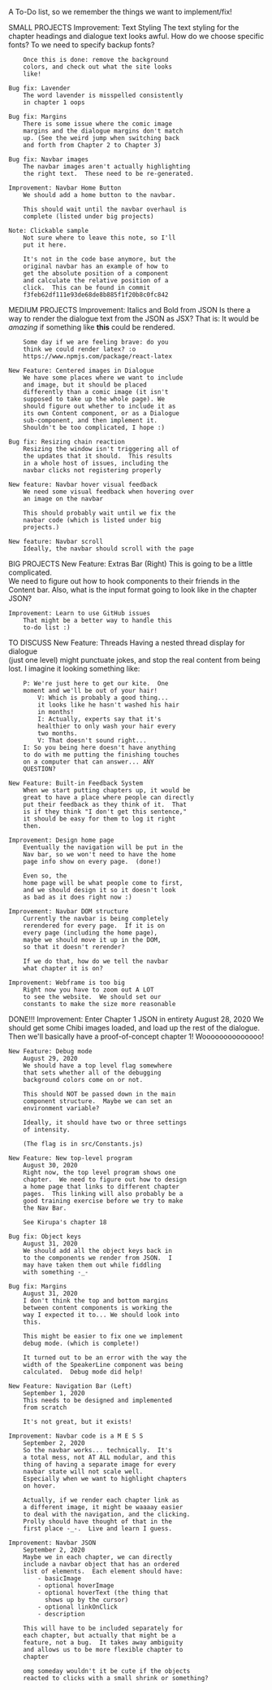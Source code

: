 A To-Do list, so we remember the things we want to 
implement/fix!


SMALL PROJECTS
    Improvement: Text Styling
        The text styling for the chapter headings 
        and dialogue text looks awful.  How do we 
        choose specific fonts? To we need to specify
        backup fonts?

        Once this is done: remove the background
        colors, and check out what the site looks 
        like!

    Bug fix: Lavender
        The word lavender is misspelled consistently
        in chapter 1 oops

    Bug fix: Margins
        There is some issue where the comic image 
        margins and the dialogue margins don't match
        up. (See the weird jump when switching back
        and forth from Chapter 2 to Chapter 3)

    Bug fix: Navbar images
        The navbar images aren't actually highlighting
        the right text.  These need to be re-generated.

    Improvement: Navbar Home Button
        We should add a home button to the navbar.

        This should wait until the navbar overhaul is
        complete (listed under big projects)

    Note: Clickable sample
        Not sure where to leave this note, so I'll 
        put it here. 

        It's not in the code base anymore, but the 
        original navbar has an example of how to 
        get the absolute position of a component
        and calculate the relative position of a 
        click.  This can be found in commit 
        f3feb62df111e93de68de8b885f1f20b8c0fc842


MEDIUM PROJECTS 
    Improvement: Italics and Bold from JSON
        Is there a way to render the dialogue text 
        from the JSON as JSX? That is:
        It would be <i>amazing</i> if something 
        like <b>this</b> could be rendered.

        Some day if we are feeling brave: do you 
        think we could render latex? :o
        https://www.npmjs.com/package/react-latex

    New Feature: Centered images in Dialogue
        We have some places where we want to include
        and image, but it should be placed 
        differently than a comic image (it isn't 
        supposed to take up the whole page). We 
        should figure out whether to include it as 
        its own Content component, or as a Dialogue
        sub-component, and then implement it.  
        Shouldn't be too complicated, I hope :)

    Bug fix: Resizing chain reaction
        Resizing the window isn't triggering all of 
        the updates that it should.  This results 
        in a whole host of issues, including the 
        navbar clicks not registering properly

    New feature: Navbar hover visual feedback
        We need some visual feedback when hovering over 
        an image on the navbar
        
        This should probably wait until we fix the 
        navbar code (which is listed under big 
        projects.)

    New feature: Navbar scroll
        Ideally, the navbar should scroll with the page


BIG PROJECTS
    New Feature: Extras Bar (Right)
        This is going to be a little complicated.  
        We need to figure out how to hook components
        to their friends in the Content bar.  Also, 
        what is the input format going to look like 
        in the chapter JSON?

    Improvement: Learn to use GitHub issues
        That might be a better way to handle this 
        to-do list :)

TO DISCUSS
    New Feature: Threads
        Having a nested thread display for dialogue  
        (just one level) might punctuate jokes, and 
        stop the real content from being lost.  I 
        imagine it looking something like: 

        P: We're just here to get our kite.  One
        moment and we'll be out of your hair!
            V: Which is probably a good thing...
            it looks like he hasn't washed his hair
            in months!
            I: Actually, experts say that it's 
            healthier to only wash your hair every
            two months.
            V: That doesn't sound right...
        I: So you being here doesn't have anything
        to do with me putting the finishing touches 
        on a computer that can answer... ANY 
        QUESTION?

    New Feature: Built-in Feedback System
        When we start putting chapters up, it would be
        great to have a place where people can directly
        put their feedback as they think of it.  That 
        is if they think "I don't get this sentence,"
        it should be easy for them to log it right 
        then.

    Improvement: Design home page
        Eventually the navigation will be put in the 
        Nav bar, so we won't need to have the home
        page info show on every page.  (done!)
        
        Even so, the 
        home page will be what people come to first,
        and we should design it so it doesn't look
        as bad as it does right now :) 

    Improvement: Navbar DOM structure
        Currently the navbar is being completely 
        rerendered for every page.  If it is on 
        every page (including the home page), 
        maybe we should move it up in the DOM, 
        so that it doesn't rerender?

        If we do that, how do we tell the navbar 
        what chapter it is on?

    Improvement: Webframe is too big
        Right now you have to zoom out A LOT 
        to see the website.  We should set our 
        constants to make the size more reasonable


DONE!!!
    Improvement: Enter Chapter 1 JSON in entirety
        August 28, 2020
        We should get some Chibi images loaded, and
        load up the rest of the dialogue.  Then we'll
        basically have a proof-of-concept chapter 1!
        Woooooooooooooo!

    New Feature: Debug mode
        August 29, 2020
        We should have a top level flag somewhere 
        that sets whether all of the debugging 
        background colors come on or not.  
        
        This should NOT be passed down in the main 
        component structure.  Maybe we can set an 
        environment variable?

        Ideally, it should have two or three settings
        of intensity.

        (The flag is in src/Constants.js)

    New Feature: New top-level program
        August 30, 2020
        Right now, the top level program shows one 
        chapter.  We need to figure out how to design
        a home page that links to different chapter 
        pages.  This linking will also probably be a 
        good training exercise before we try to make 
        the Nav Bar. 

        See Kirupa's chapter 18

    Bug fix: Object keys
        August 31, 2020
        We should add all the object keys back in
        to the components we render from JSON.  I 
        may have taken them out while fiddling 
        with something -_-

    Bug fix: Margins
        August 31, 2020
        I don't think the top and bottom margins 
        between content components is working the
        way I expected it to... We should look into 
        this.

        This might be easier to fix one we implement 
        debug mode. (which is complete!)

        It turned out to be an error with the way the 
        width of the SpeakerLine component was being
        calculated.  Debug mode did help!

    New Feature: Navigation Bar (Left)
        September 1, 2020
        This needs to be designed and implemented
        from scratch

        It's not great, but it exists!

    Improvement: Navbar code is a M E S S
        September 2, 2020
        So the navbar works... technically.  It's 
        a total mess, not AT ALL modular, and this
        thing of having a separate image for every
        navbar state will not scale well.  
        Especially when we want to highlight chapters
        on hover. 

        Actually, if we render each chapter link as 
        a different image, it might be waaaay easier
        to deal with the navigation, and the clicking.
        Prolly should have thought of that in the 
        first place -_-.  Live and learn I guess.

    Improvement: Navbar JSON
        September 2, 2020
        Maybe we in each chapter, we can directly 
        include a navbar object that has an ordered 
        list of elements.  Each element should have:
            - basicImage
            - optional hoverImage
            - optional hoverText (the thing that 
              shows up by the cursor)
            - optional linkOnClick
            - description

        This will have to be included separately for 
        each chapter, but actually that might be a 
        feature, not a bug.  It takes away ambiguity
        and allows us to be more flexible chapter to
        chapter

        omg someday wouldn't it be cute if the objects
        reacted to clicks with a small shrink or something?


